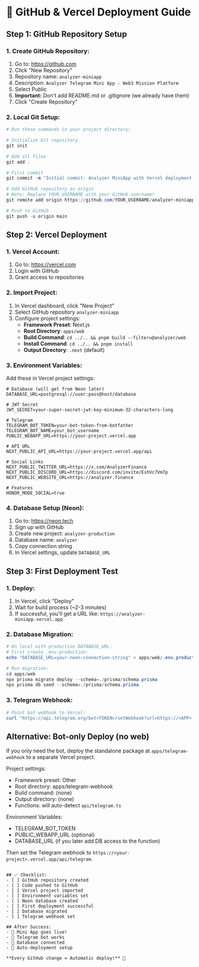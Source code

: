 # 🚀 GitHub & Vercel Deployment Guide

## Step 1: GitHub Repository Setup

### 1. Create GitHub Repository:
1. Go to: https://github.com
2. Click "New Repository" 
3. Repository name: `analyzer-miniapp`
4. Description: `Analyzer Telegram Mini App - Web3 Mission Platform`
5. Select Public
6. **Important:** Don't add README.md or .gitignore (we already have them)
7. Click "Create Repository"

### 2. Local Git Setup:
```powershell
# Run these commands in your project directory:

# Initialize Git repository
git init

# Add all files
git add .

# First commit
git commit -m "Initial commit: Analyzer MiniApp with Vercel deployment ready"

# Add GitHub repository as origin
# Note: Replace YOUR_USERNAME with your GitHub username!
git remote add origin https://github.com/YOUR_USERNAME/analyzer-miniapp.git

# Push to GitHub
git push -u origin main
```

## Step 2: Vercel Deployment

### 1. Vercel Account:
1. Go to: https://vercel.com
2. Login with GitHub
3. Grant access to repositories

### 2. Import Project:
1. In Vercel dashboard, click "New Project"
2. Select GitHub repository `analyzer-miniapp`
3. Configure project settings:
   - **Framework Preset**: Next.js
   - **Root Directory**: `apps/web`
   - **Build Command**: `cd ../.. && pnpm build --filter=@analyzer/web`
   - **Install Command**: `cd ../.. && pnpm install`
   - **Output Directory**: `.next` (default)

### 3. Environment Variables:
Add these in Vercel project settings:

```env
# Database (will get from Neon later)
DATABASE_URL=postgresql://user:pass@host/database

# JWT Secret
JWT_SECRET=your-super-secret-jwt-key-minimum-32-characters-long

# Telegram
TELEGRAM_BOT_TOKEN=your-bot-token-from-botfather
TELEGRAM_BOT_NAME=your_bot_username
PUBLIC_WEBAPP_URL=https://your-project.vercel.app

# API URL  
NEXT_PUBLIC_API_URL=https://your-project.vercel.app/api

# Social Links
NEXT_PUBLIC_TWITTER_URL=https://x.com/AnalyzerFinance
NEXT_PUBLIC_DISCORD_URL=https://discord.com/invite/EshVc7Vm7p
NEXT_PUBLIC_WEBSITE_URL=https://analyzer.finance

# Features
HONOR_MODE_SOCIAL=true
```

### 4. Database Setup (Neon):
1. Go to: https://neon.tech
2. Sign up with GitHub
3. Create new project: `analyzer-production`
4. Database name: `analyzer`
5. Copy connection string
6. In Vercel settings, update `DATABASE_URL`

## Step 3: First Deployment Test

### 1. Deploy:
1. In Vercel, click "Deploy"
2. Wait for build process (~2-3 minutes)
3. If successful, you'll get a URL like: `https://analyzer-miniapp.vercel.app`

### 2. Database Migration:
```powershell
# On local with production DATABASE_URL:
# First create .env.production:
echo "DATABASE_URL=your-neon-connection-string" > apps/web/.env.production

# Run migration:
cd apps/web
npx prisma migrate deploy --schema=./prisma/schema.prisma
npx prisma db seed --schema=./prisma/schema.prisma
```

### 3. Telegram Webhook:
```powershell
# Point bot webhook to Vercel:
curl "https://api.telegram.org/bot<TOKEN>/setWebhook?url=https://<APP>.vercel.app/api/telegram"
```

## Alternative: Bot-only Deploy (no web)
If you only need the bot, deploy the standalone package at `apps/telegram-webhook` to a separate Vercel project.

Project settings:
- Framework preset: Other
- Root directory: apps/telegram-webhook
- Build command: (none)
- Output directory: (none)
- Functions: will auto-detect `api/telegram.ts`

Environment Variables:
- TELEGRAM_BOT_TOKEN
- PUBLIC_WEBAPP_URL (optional)
- DATABASE_URL (if you later add DB access to the function)

Then set the Telegram webhook to `https://<your-project>.vercel.app/api/telegram`.
```

## ✅ Checklist:
- [ ] GitHub repository created
- [ ] Code pushed to GitHub  
- [ ] Vercel project imported
- [ ] Environment variables set
- [ ] Neon database created
- [ ] First deployment successful
- [ ] Database migrated
- [ ] Telegram webhook set

## After Success:
- 🎉 Mini App goes live!
- 📱 Telegram bot works
- 💾 Database connected  
- 🔄 Auto-deployment setup

**Every GitHub change = Automatic deploy!** 🚀